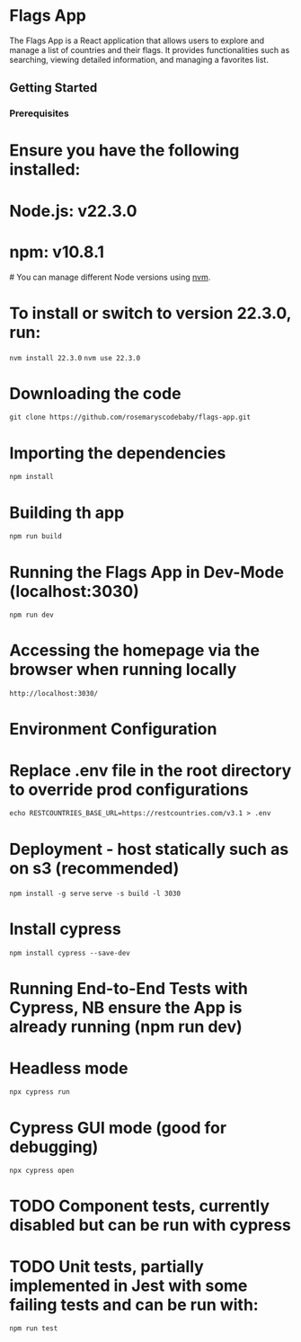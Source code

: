# Flags App

The Flags App is a React application that allows users to explore and manage a list of countries and their flags. It provides functionalities such as searching, viewing detailed information, and managing a favorites list.

## Getting Started

### Prerequisites

# Ensure you have the following installed:
# Node.js: v22.3.0
# npm: v10.8.1

# You can manage different Node versions using [nvm](https://github.com/nvm-sh/nvm). 
# To install or switch to version 22.3.0, run:
`nvm install 22.3.0`
`nvm use 22.3.0`

# Downloading the code
`git clone https://github.com/rosemaryscodebaby/flags-app.git`

# Importing the dependencies
`npm install`

# Building th app
`npm run build`

# Running the Flags App in Dev-Mode (localhost:3030)
`npm run dev`

# Accessing the homepage via the browser when running locally
`http://localhost:3030/`

# Environment Configuration
# Replace .env file in the root directory to override prod configurations
`echo RESTCOUNTRIES_BASE_URL=https://restcountries.com/v3.1 > .env`

# Deployment - host statically such as on s3 (recommended)
`npm install -g serve`
`serve -s build -l 3030`

# Install cypress
`npm install cypress --save-dev`

# Running End-to-End Tests with Cypress, NB ensure the App is already running (npm run dev)
# Headless mode
`npx cypress run`
# Cypress GUI mode (good for debugging)
`npx cypress open`

# TODO Component tests, currently disabled but can be run with cypress
# TODO Unit tests, partially implemented in Jest with some failing tests and can be run with: 
`npm run test`